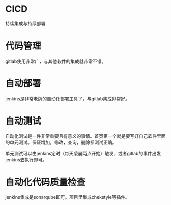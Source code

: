 CICD
===

持续集成与持续部署



# 代码管理

gitlab使用非常广，与其他软件的集成就非常不错。



# 自动部署

jenkins是非常老牌的自动化部署工具了，与gitlab集成非常好。



# 自动测试

自动化测试是一件非常重要且有意义的事情。首页第一个就是要写好自己软件里面的单元测试。保证增加，修改，查询，删除都测试正确。

单元测试可以由jenkins定时（每天凌晨两点开始）触发，或者gitlab的事件出发jenkins去执行即可。

# 自动化代码质量检查

jenkins集成是sonarqube即可。项目里集成chekstyle等插件。[](Android.md)

